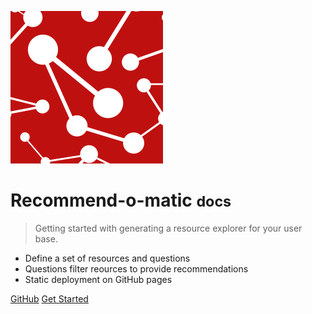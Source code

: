 ![logo](_img/SRCC-square-red.png)

# Recommend-o-matic <small>docs</small>

> Getting started with generating a resource explorer for your user base.

- Define a set of resources and questions
- Questions filter reources to provide recommendations
- Static deployment on GitHub pages


<style>
section.cover .cover-main > p:last-child a:last-child {
    background-color: var(--theme-color, #ec9595);
    color: #fff;
}

section.cover .cover-main>p:last-child a {
    border: 1px solid #e95b43 !important;
    color: white !important;
}

.cover {
    background: linear-gradient(to left bottom, hsl(0, 64.3%, 69.2%) 0%,hsl(0, 72.1%, 57.8%) 100%) !important;
    color: white;
}

.cover-main span {
    color: whitesmoke !important;
}
</style>

[GitHub](https://github.com/stanford-rc/recommend-o-matic/)
[Get Started](#recommend-o-matic)
